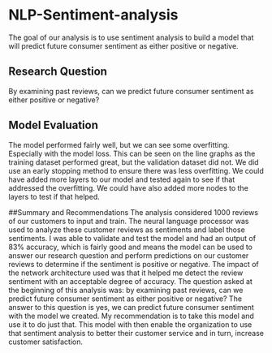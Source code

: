 # NLP-Sentiment-analysis
The goal of our analysis is to use sentiment analysis to build a model that will predict future consumer sentiment as either positive or negative.

## Research Question
By examining past reviews, can we predict future consumer sentiment as either positive or negative?

## Model Evaluation
The model performed fairly well, but we can see some overfitting. Especially with the model loss. This can be seen on the line graphs as the training dataset performed great, but the validation dataset did not. We did use an early stopping method to ensure there was less overfitting. We could have added more layers to our model and tested again to see if that addressed the overfitting. We could have also added more nodes to the layers to test if that helped.

##Summary and Recommendations
The analysis considered 1000 reviews of our customers to input and train. The neural language processor was used to analyze these customer reviews as sentiments and label those sentiments. I was able to validate and test the model and had an output of 83% accuracy, which is fairly good and means the model can be used to answer our research question and perform predictions on our customer reviews to determine if the sentiment is positive or negative. The impact of the network architecture used was that it helped me detect the review sentiment with an acceptable degree of accuracy. 
The question asked at the beginning of this analysis was: by examining past reviews, can we predict future consumer sentiment as either positive or negative? The answer to this question is yes, we can predict future consumer sentiment with the model we created. My recommendation is to take this model and use it to do just that. This model with then enable the organization to use that sentiment analysis to better their customer service and in turn, increase customer satisfaction.
